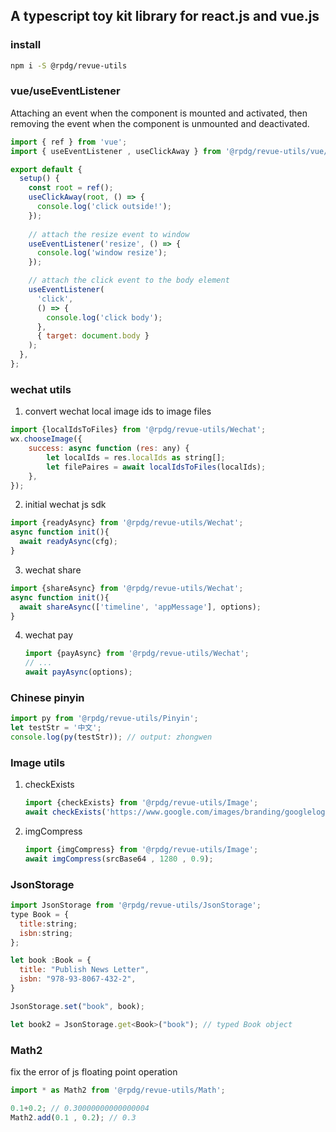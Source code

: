 ## A typescript toy kit library for react.js and vue.js

### install

```bash
npm i -S @rpdg/revue-utils
```

### vue/useEventListener
Attaching an event when the component is mounted and activated, then removing the event when the component is unmounted and deactivated.

```javascript
import { ref } from 'vue';
import { useEventListener , useClickAway } from '@rpdg/revue-utils/vue/use';

export default {
  setup() {
	const root = ref();
	useClickAway(root, () => {
      console.log('click outside!');
    });
	
    // attach the resize event to window
    useEventListener('resize', () => {
      console.log('window resize');
    });

    // attach the click event to the body element
    useEventListener(
      'click',
      () => {
        console.log('click body');
      },
      { target: document.body }
    );
  },
};
```

### wechat utils

1. convert wechat local image ids to image files
```javascript
import {localIdsToFiles} from '@rpdg/revue-utils/Wechat';
wx.chooseImage({
    success: async function (res: any) {
		let localIds = res.localIds as string[];
 		let filePaires = await localIdsToFiles(localIds); 
	},
});
```

2. initial wechat js sdk
```javascript
import {readyAsync} from '@rpdg/revue-utils/Wechat';
async function init(){
  await readyAsync(cfg);
}
```

3. wechat share
```javascript
import {shareAsync} from '@rpdg/revue-utils/Wechat';
async function init(){
  await shareAsync(['timeline', 'appMessage'], options);
}
```

4. wechat pay

	```js
	import {payAsync} from '@rpdg/revue-utils/Wechat';
	// ...
	await payAsync(options);
	```

### Chinese pinyin

```javascript
import py from '@rpdg/revue-utils/Pinyin';
let testStr = '中文';
console.log(py(testStr)); // output: zhongwen
```

### Image utils

1. checkExists 

	```js
	import {checkExists} from '@rpdg/revue-utils/Image';
	await checkExists('https://www.google.com/images/branding/googlelogo_92x30dp.png');
	```

2. imgCompress

	```js
	import {imgCompress} from '@rpdg/revue-utils/Image';
	await imgCompress(srcBase64 , 1280 , 0.9);
	```

### JsonStorage
```js
import JsonStorage from '@rpdg/revue-utils/JsonStorage';
type Book = {
  title:string;
  isbn:string;
};

let book :Book = {
  title: "Publish News Letter",
  isbn: "978-93-8067-432-2",
}

JsonStorage.set("book", book);

let book2 = JsonStorage.get<Book>("book"); // typed Book object

```	


### Math2
fix the error of js floating point operation
```js
import * as Math2 from '@rpdg/revue-utils/Math';

0.1+0.2; // 0.30000000000000004
Math2.add(0.1 , 0.2); // 0.3

```
